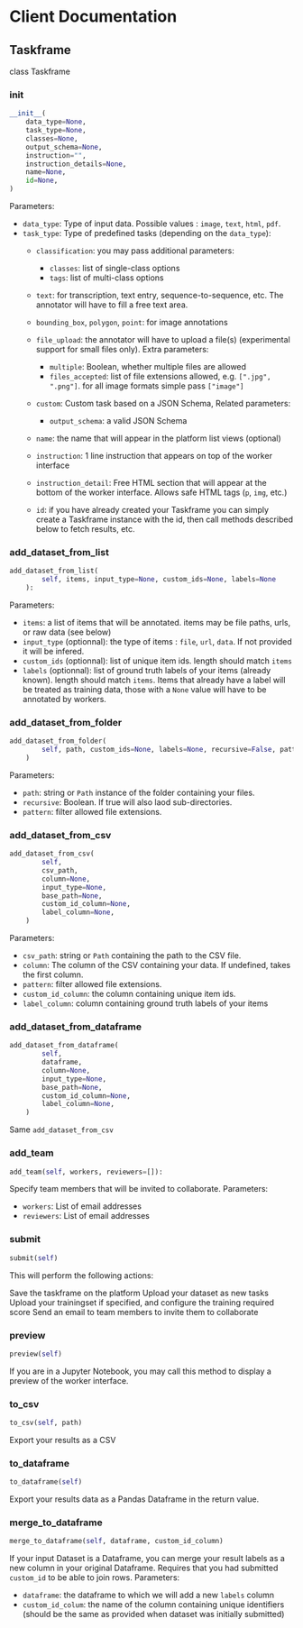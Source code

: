 # Client Documentation

## Taskframe

class Taskframe

### __init__

```python
__init__(
    data_type=None,
    task_type=None,
    classes=None,
    output_schema=None,
    instruction="",
    instruction_details=None,
    name=None,
    id=None,
)
```

Parameters:

* `data_type`: Type of input data. Possible values : `image`, `text`, `html`, `pdf`.
* `task_type`: Type of predefined tasks (depending on the `data_type`):
  * `classification`: you may pass additional parameters:
    * `classes`: list of single-class options
    * `tags`: list of multi-class options
  * `text`: for transcription, text entry, sequence-to-sequence, etc. The annotator will have to fill a free text area.
  * `bounding_box`, `polygon`, `point`: for image annotations
  * `file_upload`: the annotator will have to upload a file(s) (experimental support for small files only). Extra parameters:
    * `multiple`: Boolean, whether multiple files are allowed
    * `files_accepted`: list of file extensions allowed, e.g. `[".jpg", ".png"]`. for all image formats simple pass `["image"]`
  * `custom`: Custom task based on a JSON Schema, Related parameters:
    * `output_schema`: a valid JSON Schema

  * `name`: the name that will appear in the platform list views (optional)
  * `instruction`: 1 line instruction that appears on top of the worker interface
  * `instruction_detail`: Free HTML section that will appear at the bottom of the worker interface. Allows safe HTML tags (`p`, `img`, etc.)
  * `id`: if you have already created your Taskframe you can simply create a Taskframe instance with the id, then call methods described below to fetch results, etc.

### add_dataset_from_list

```python
add_dataset_from_list(
        self, items, input_type=None, custom_ids=None, labels=None
    ):
```

Parameters:

* `items`: a list of items that will be annotated. items may be file paths, urls, or raw data (see below)
* `input_type` (optionnal): the type of items : `file`, `url`, `data`. If not provided it will be infered.
* `custom_ids` (optionnal): list of unique item ids. length should match `items`
* `labels` (optionnal): list of ground truth labels of your items (already known). length should match `items`. Items that already have a label will be treated as training data, those with a `None` value will have to be annotated by workers.

### add_dataset_from_folder

```python
add_dataset_from_folder(
        self, path, custom_ids=None, labels=None, recursive=False, pattern="*"
    )
```

Parameters:

* `path`: string or `Path` instance of the folder containing your files.
* `recursive`: Boolean. If true will also laod sub-directories.
* `pattern`: filter allowed file extensions.


### add_dataset_from_csv

```python
add_dataset_from_csv(
        self,
        csv_path,
        column=None,
        input_type=None,
        base_path=None,
        custom_id_column=None,
        label_column=None,
    )
```

Parameters:

* `csv_path`: string or `Path` containing the path to the CSV file.
* `column`: The column of the CSV containing your data. If undefined, takes the first column.
* `pattern`: filter allowed file extensions.
* `custom_id_column`: the column containing unique item ids.
* `label_column`: column containing ground truth labels of your items


### add_dataset_from_dataframe

```python
add_dataset_from_dataframe(
        self,
        dataframe,
        column=None,
        input_type=None,
        base_path=None,
        custom_id_column=None,
        label_column=None,
    )
```

Same `add_dataset_from_csv`

### add_team

```python
add_team(self, workers, reviewers=[]):
```

Specify team members that will be invited to collaborate. Parameters:

* `workers`: List of email addresses
* `reviewers`: List of email addresses

### submit

```python
submit(self)
```

This will perform the following actions:

Save the taskframe on the platform
Upload your dataset as new tasks
Upload your trainingset if specified, and configure the training required score
Send an email to team members to invite them to collaborate

### preview

```python
preview(self)
```

If you are in a Jupyter Notebook, you may call this method to display a preview of the worker interface.

### to_csv

```python
to_csv(self, path)
```

Export your results as a CSV

### to_dataframe

```python
to_dataframe(self)
```

Export your results data as a Pandas Dataframe in the return value.

### merge_to_dataframe

```python
merge_to_dataframe(self, dataframe, custom_id_column)
```

If your input Dataset is a Dataframe, you can merge your result labels as a new column in your original Dataframe.
Requires that you had submitted `custom_id` to be able to join rows.
Parameters:

* `dataframe`:  the dataframe to which we will add a new `labels` column
* `custom_id_colum`: the name of the column containing unique identifiers (should be the same as provided when dataset was initially submitted)